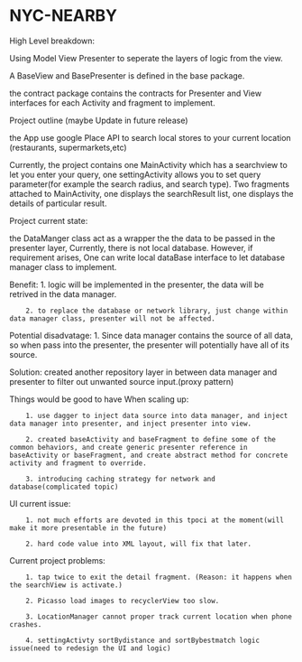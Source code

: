 # NYC-NEARBY


High Level breakdown:


Using Model View Presenter to seperate the layers of logic from the view.

A BaseView and BasePresenter is defined in the base package.

the contract package contains the contracts for Presenter and View interfaces for each Activity and fragment to implement.



Project outline (maybe Update in future release)

the App use google Place API to search local stores to your current location (restaurants, supermarkets,etc)

Currently, the project contains one MainActivity which has a searchview to let you enter your query,
one settingActivity allows you to set query parameter(for example the search radius, and search type).
Two fragments attached to MainActivity, one displays the searchResult list, one displays the details of particular result.


Project current state:

the DataManger class act as a wrapper the the data to be passed in the presenter layer,
Currently, there is not local database. However, if requirement arises, One can write
local dataBase interface to let database manager class to implement.

Benefit:
        1. logic will be implemented in the presenter, the data will be retrived in the data manager.

        2. to replace the database or network library, just change within data manager class, presenter will not be affected.


Potential disadvatage:
        1. Since data manager contains the source of all data, so when pass into the presenter, the presenter will potentially have all of its source.



Solution:
        created another repository layer in between data manager and presenter to filter out unwanted source input.(proxy pattern)



Things would be good to have When scaling up:

        1. use dagger to inject data source into data manager, and inject data manager into presenter, and inject presenter into view.

        2. created baseActivity and baseFragment to define some of the common behaviors, and create generic presenter reference in baseActivity or baseFragment, and create abstract method for concrete activity and fragment to override.

        3. introducing caching strategy for network and database(complicated topic)



UI current issue:

        1. not much efforts are devoted in this tpoci at the moment(will make it more presentable in the future)

        2. hard code value into XML layout, will fix that later.



Current project problems:

        1. tap twice to exit the detail fragment. (Reason: it happens when the searchView is activate.)

        2. Picasso load images to recyclerView too slow.

        3. LocationManager cannot proper track current location when phone crashes.

        4. settingActivty sortBydistance and sortBybestmatch logic issue(need to redesign the UI and logic)





